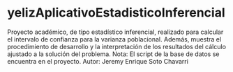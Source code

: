 # yelizAplicativoEstadisticoInferencial
Proyecto académico, de tipo estadístico inferencial, realizado para calcular el intervalo de confianza para la varianza poblacional. Además, muestra el procedimiento de desarrollo y la interpretación de los resultados del cálculo ajustado a la solución del problema.
Nota: El script de la base de datos se encuentra en el proyecto.
Autor: Jeremy Enrique Soto Chavarri
